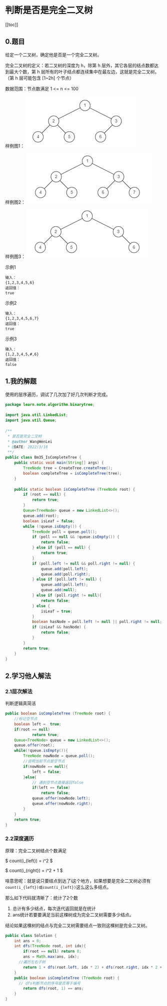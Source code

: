 # 判断是否是完全二叉树
[[toc]]
## 0.题目

给定一个二叉树，确定他是否是一个完全二叉树。

完全二叉树的定义：若二叉树的深度为 h，除第 h 层外，其它各层的结点数都达到最大个数，第 h 层所有的叶子结点都连续集中在最左边，这就是完全二叉树。（第 h 层可能包含 [1~2h] 个节点）

数据范围：节点数满足 1 <= n <= 100

样例图1：
![](../img/2022-03-18-15-14-54.png)

样例图2：
![](../img/2022-03-18-15-15-02.png)

样例图3：
![](../img/2022-03-18-15-15-10.png)


示例1
```
输入：
{1,2,3,4,5,6}
返回值：
true
```
示例2
```
输入：
{1,2,3,4,5,6,7}
返回值：
true
```
示例3
```
输入：
{1,2,3,4,5,#,6}
返回值：
false
```


## 1.我的解题
使用的层序遍历，调试了几次加了好几次判断才完成。

```java
package learn.note.algorithm.binarytree;

import java.util.LinkedList;
import java.util.Queue;

/**
 * 是否是完全二叉树
 * @author WangWenLei
 * @DATE: 2022/3/18
 **/
public class Bm35_IsCompleteTree {
    public static void main(String[] args) {
        TreeNode tree = CreateTree.createTree();
        boolean completeTree = isCompleteTree(tree);
    }

    public static boolean isCompleteTree (TreeNode root) {
        if (root == null) {
            return true;
        }
        Queue<TreeNode> queue = new LinkedList<>();
        queue.add(root);
        boolean isLeaf = false;
        while (!queue.isEmpty()) {
            TreeNode poll = queue.poll();
            if (poll == null && !queue.isEmpty()) {
                return false;
            } else if (poll == null) {
                return true;
            }
            if (poll.left != null && poll.right != null) {
                queue.add(poll.left);
                queue.add(poll.right);
            } else if (poll.left != null) {
                queue.add(poll.left);
                queue.add(null);
            } else if (poll.right != null){
                return false;
            } else {
                isLeaf = true;
            }
            boolean hasNode = poll.left != null || poll.right != null;
            if (isLeaf && hasNode) {
                return false;
            }
        }
        return true;
    }
}

```

## 2.学习他人解法
### 2.1层次解法
判断逻辑真简洁
```java
public boolean isCompleteTree (TreeNode root) {
    //标记空节点
    boolean left =  true;
    if(root == null)
            return true;
    Queue<TreeNode> queue = new LinkedList<>();
    queue.offer(root);
    while(!queue.isEmpty()){
        TreeNode nowNode = queue.poll();
        //说明当前节点是空节点
        if(nowNode == null){
            left = false;
        }else{
            // 遇到空节点直接返回false
            if(left == false)
                return false;
            queue.offer(nowNode.left);
            queue.offer(nowNode.right);
        }
    }
    return true;
}
```

### 2.2深度遍历
原理：完全二叉树结点个数满足

$
count(i_{left}) = i^2
$

$
count(i_{right}) = i^2 + 1
$

啥意思呢：就是说只要结点到达了i这个地方，如果想要是完全二叉树必须有`count(i_{left})或count(i_{left})`这么这么多结点。

那么如下代码就清晰了：统计了2个数
1. 总计有多少结点，每次迭代返回就是在统计
2. ans统计若要要满足当前这棵树成为完全二叉树需要多少结点。

结论如果这棵树的结点与完全二叉树需要结点一致则这棵树是完全二叉树。

```java
public class Solution {
    int ans = 0;
    int dfs(TreeNode root, int idx){
        if(root == null) return 0;
        ans = Math.max(ans, idx);
      //遍历左右子树
        return 1 + dfs(root.left, idx * 2) + dfs(root.right, idx * 2 + 1);
    }
    public boolean isCompleteTree (TreeNode root) {
      // dfs判断节点的序号是否等于编号
        return dfs(root, 1) == ans;
    }
}
```
